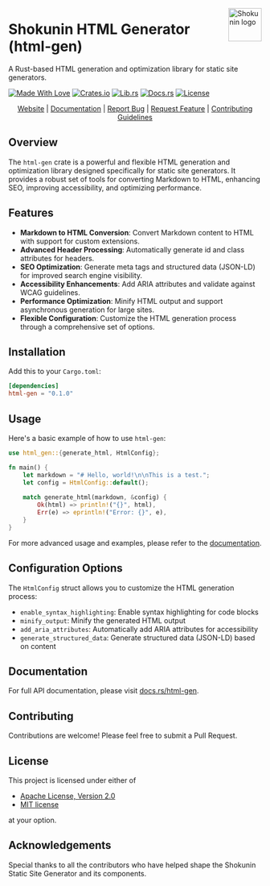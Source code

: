 <!-- markdownlint-disable MD033 MD041 -->
<img src="https://kura.pro/shokunin/images/logos/shokunin.svg"
alt="Shokunin logo" height="66" align="right" />
<!-- markdownlint-enable MD033 MD041 -->

# Shokunin HTML Generator (html-gen)

A Rust-based HTML generation and optimization library for static site generators.

[![Made With Love][made-with-rust]][14] [![Crates.io][crates-badge]][8] [![Lib.rs][libs-badge]][10] [![Docs.rs][docs-badge]][9] [![License][license-badge]][2]

<!-- markdownlint-disable MD033 MD041 -->
<center>
<!-- markdownlint-enable MD033 MD041 -->

[Website][1] | [Documentation][9] | [Report Bug][4] | [Request Feature][4] | [Contributing Guidelines][5]

<!-- markdownlint-disable MD033 MD041 -->
</center>
<!-- markdownlint-enable MD033 MD041 -->

## Overview

The `html-gen` crate is a powerful and flexible HTML generation and optimization library designed specifically for static site generators. It provides a robust set of tools for converting Markdown to HTML, enhancing SEO, improving accessibility, and optimizing performance.

## Features

- **Markdown to HTML Conversion**: Convert Markdown content to HTML with support for custom extensions.
- **Advanced Header Processing**: Automatically generate id and class attributes for headers.
- **SEO Optimization**: Generate meta tags and structured data (JSON-LD) for improved search engine visibility.
- **Accessibility Enhancements**: Add ARIA attributes and validate against WCAG guidelines.
- **Performance Optimization**: Minify HTML output and support asynchronous generation for large sites.
- **Flexible Configuration**: Customize the HTML generation process through a comprehensive set of options.

## Installation

Add this to your `Cargo.toml`:

```toml
[dependencies]
html-gen = "0.1.0"
```

## Usage

Here's a basic example of how to use `html-gen`:

```rust
use html_gen::{generate_html, HtmlConfig};

fn main() {
    let markdown = "# Hello, world!\n\nThis is a test.";
    let config = HtmlConfig::default();
    
    match generate_html(markdown, &config) {
        Ok(html) => println!("{}", html),
        Err(e) => eprintln!("Error: {}", e),
    }
}
```

For more advanced usage and examples, please refer to the [documentation][9].

## Configuration Options

The `HtmlConfig` struct allows you to customize the HTML generation process:

- `enable_syntax_highlighting`: Enable syntax highlighting for code blocks
- `minify_output`: Minify the generated HTML output
- `add_aria_attributes`: Automatically add ARIA attributes for accessibility
- `generate_structured_data`: Generate structured data (JSON-LD) based on content

## Documentation

For full API documentation, please visit [docs.rs/html-gen][9].

## Contributing

Contributions are welcome! Please feel free to submit a Pull Request.

## License

This project is licensed under either of

- [Apache License, Version 2.0](https://www.apache.org/licenses/LICENSE-2.0)
- [MIT license](https://opensource.org/licenses/MIT)

at your option.

## Acknowledgements

Special thanks to all the contributors who have helped shape the Shokunin Static Site Generator and its components.

[1]: https://shokunin.one
[2]: https://opensource.org/licenses/MIT
[4]: https://github.com/sebastienrousseau/shokunin/issues
[5]: https://github.com/sebastienrousseau/shokunin/blob/main/CONTRIBUTING.md
[8]: https://crates.io/crates/html-gen
[9]: https://docs.rs/html-gen
[10]: https://lib.rs/crates/html-gen
[14]: https://www.rust-lang.org

[crates-badge]: https://img.shields.io/crates/v/html-gen.svg?style=for-the-badge 'Crates.io badge'
[docs-badge]: https://img.shields.io/docsrs/html-gen.svg?style=for-the-badge 'Docs.rs badge'
[libs-badge]: https://img.shields.io/badge/lib.rs-v0.1.0-orange.svg?style=for-the-badge 'Lib.rs badge'
[license-badge]: https://img.shields.io/crates/l/html-gen.svg?style=for-the-badge 'License badge'
[made-with-rust]: https://img.shields.io/badge/rust-f04041?style=for-the-badge&labelColor=c0282d&logo=rust 'Made With Rust badge'
